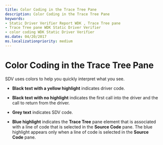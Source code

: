 ```yaml
---
title: Color Coding in the Trace Tree Pane
description: Color Coding in the Trace Tree Pane
keywords:
- Static Driver Verifier Report WDK , Trace Tree pane
- Trace Tree pane WDK Static Driver Verifier
- color coding WDK Static Driver Verifier
ms.date: 04/20/2017
ms.localizationpriority: medium
---
```


# Color Coding in the Trace Tree Pane


SDV uses colors to help you quickly interpret what you see.

-   **Black text with a yellow highlight** indicates driver code.

-   **Black text with no highlight** indicates the first call into the driver and the call to return from the driver.

-   **Grey text** indicates SDV code.

-   **Blue highlight** indicates the **Trace Tree** pane element that is associated with a line of code that is selected in the **Source Code** pane. The blue highlight appears only when a line of code is selected in the **Source Code** pane.

 

 





